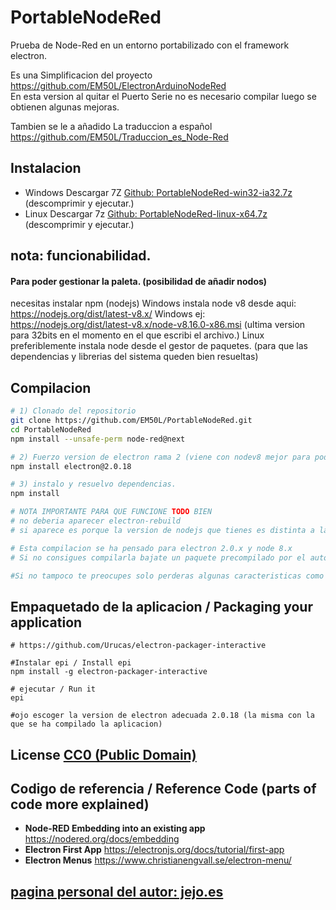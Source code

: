 # PortableNodeRed
Prueba de Node-Red en un entorno portabilizado con el framework electron.

Es una Simplificacion del proyecto https://github.com/EM50L/ElectronArduinoNodeRed  
En esta version al quitar el Puerto Serie no es necesario compilar luego se obtienen algunas mejoras.  

Tambien se le a añadido La traduccion a español
https://github.com/EM50L/Traduccion_es_Node-Red


## Instalacion 
- Windows Descargar 7Z [Github: PortableNodeRed-win32-ia32.7z](https://github.com/EM50L/PortableNodeRed/releases/download/v1.0.0/PortableNodeRed-win32-ia32.7z) 
 (descomprimir y ejecutar.) <!---->
- Linux Descargar 7z [Github: PortableNodeRed-linux-x64.7z](https://github.com/EM50L/PortableNodeRed/releases/download/v1.0.0/PortableNodeRed-linux-x64.7z) 
 (descomprimir y ejecutar.) <!---->

## nota: funcionabilidad.
#### Para poder gestionar la paleta. (posibilidad de añadir nodos)
necesitas instalar npm (nodejs)
Windows instala node v8 desde aqui: https://nodejs.org/dist/latest-v8.x/
Windows ej: https://nodejs.org/dist/latest-v8.x/node-v8.16.0-x86.msi (ultima version para 32bits en el momento en el que escribi el archivo.)
Linux preferiblemente instala node desde el gestor de paquetes. (para que las dependencias y librerias del sistema queden bien resueltas)


## Compilacion 
```bash
# 1) Clonado del repositorio
git clone https://github.com/EM50L/PortableNodeRed.git
cd PortableNodeRed
npm install --unsafe-perm node-red@next

# 2) Fuerzo version de electron rama 2 (viene con nodev8 mejor para poder usar las apis nativas)
npm install electron@2.0.18

# 3) instalo y resuelvo dependencias.
npm install

# NOTA IMPORTANTE PARA QUE FUNCIONE TODO BIEN
# no deberia aparecer electron-rebuild
# si aparece es porque la version de nodejs que tienes es distinta a la de electron.

# Esta compilacion se ha pensado para electron 2.0.x y node 8.x
# Si no consigues compilarla bajate un paquete precompilado por el autor en "releases"

#Si no tampoco te preocupes solo perderas algunas caracteristicas como poder cambiar el app.asar a otro framework.

```


## Empaquetado de la aplicacion / Packaging your application
```
# https://github.com/Urucas/electron-packager-interactive

#Instalar epi / Install epi
npm install -g electron-packager-interactive

# ejecutar / Run it
epi

#ojo escoger la version de electron adecuada 2.0.18 (la misma con la que se ha compilado la aplicacion)

```

## License [CC0 (Public Domain)](LICENSE.md)

## Codigo de referencia / Reference Code (parts of code more explained)
 - **Node-RED Embedding into an existing app** https://nodered.org/docs/embedding
 - **Electron First App** https://electronjs.org/docs/tutorial/first-app 
 - **Electron Menus** https://www.christianengvall.se/electron-menu/ 
 
 
## [pagina personal del autor: jejo.es](https://jejo.es/categories/node-red/)
